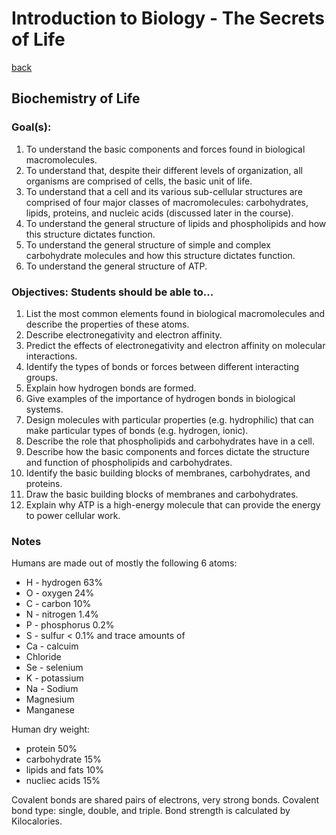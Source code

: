 # Introduction to Biology - The Secrets of Life

[back](../../biology.html)

## Biochemistry of Life

### Goal(s):

1. To understand the basic components and forces found in biological macromolecules.
1. To understand that, despite their different levels of organization, all organisms are comprised of cells, the basic unit of life.
1. To understand that a cell and its various sub-cellular structures are comprised of four major classes of macromolecules: carbohydrates, lipids, proteins, and nucleic acids (discussed later in the course).
1. To understand the general structure of lipids and phospholipids and how this structure dictates function.
1. To understand the general structure of simple and complex carbohydrate molecules and how this structure dictates function.
1. To understand the general structure of ATP.

### Objectives: Students should be able to...

1. List the most common elements found in biological macromolecules and describe the properties of these atoms.
1. Describe electronegativity and electron affinity.
1. Predict the effects of electronegativity and electron affinity on molecular interactions.
1. Identify the types of bonds or forces between different interacting groups.
1. Explain how hydrogen bonds are formed.
1. Give examples of the importance of hydrogen bonds in biological systems.
1. Design molecules with particular properties (e.g. hydrophilic) that can make particular types of bonds (e.g. hydrogen, ionic).
1. Describe the role that phospholipids and carbohydrates have in a cell.
1. Describe how the basic components and forces dictate the structure and function of phospholipids and carbohydrates.
1. Identify the basic building blocks of membranes, carbohydrates, and proteins.
1. Draw the basic building blocks of membranes and carbohydrates.
1. Explain why ATP is a high-energy molecule that can provide the energy to power cellular work.


### Notes

Humans are made out of mostly the following 6 atoms:
+ H - hydrogen 63%
+ O - oxygen 24%
+ C - carbon 10%
+ N - nitrogen 1.4%
+ P - phosphorus 0.2%
+ S - sulfur  < 0.1%
and trace amounts of 
+ Ca - calcuim
+ Chloride 
+ Se - selenium
+ K - potassium
+ Na - Sodium
+ Magnesium
+ Manganese

Human dry weight:
+ protein 50%
+ carbohydrate 15%
+ lipids and fats 10%
+ nucliec acids 15%


Covalent bonds are shared pairs of electrons, very strong bonds.
Covalent bond type: single, double, and triple.
Bond strength is calculated by Kilocalories.